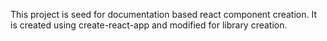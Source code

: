 This project is seed for documentation based react component creation.
It is created using create-react-app and modified for library creation.